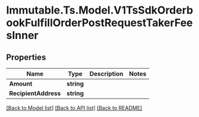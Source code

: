 # Immutable.Ts.Model.V1TsSdkOrderbookFulfillOrderPostRequestTakerFeesInner

## Properties

Name | Type | Description | Notes
------------ | ------------- | ------------- | -------------
**Amount** | **string** |  | 
**RecipientAddress** | **string** |  | 

[[Back to Model list]](../README.md#documentation-for-models) [[Back to API list]](../README.md#documentation-for-api-endpoints) [[Back to README]](../README.md)


